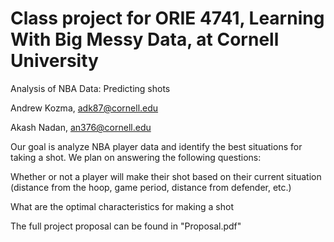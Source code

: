 # Class project for ORIE 4741, Learning With Big Messy Data, at Cornell University

Analysis of NBA Data: Predicting shots 

Andrew Kozma, adk87@cornell.edu

Akash Nadan, an376@cornell.edu


Our goal is analyze NBA player data and identify the best situations for taking a shot. We plan on answering the following questions:

Whether or not a player will make their shot based on their current situation (distance from the hoop, game period, distance from defender, etc.)

What are the optimal characteristics for making a shot

The full project proposal can be found in "Proposal.pdf"


